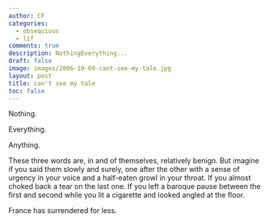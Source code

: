 ```yaml
---
author: CF
categories:
  - obsequious
  - lïf
comments: true
description: NothingEverything...
draft: false
image: images/2006-10-09-cant-see-my-tale.jpg
layout: post
title: can't see my tale
toc: false
---
```

    
Nothing.    
    
Everything.    
    
Anything.    
    
These three words are, in and of themselves, relatively benign. But imagine if you said them slowly and surely, one after the other with a sense of urgency in your voice and a half-eaten growl in your throat. If you almost choked back a tear on the last one. If you left a baroque pause between the first and second while you lit a cigarette and looked angled at the floor.    
    
France has surrendered for less.    
